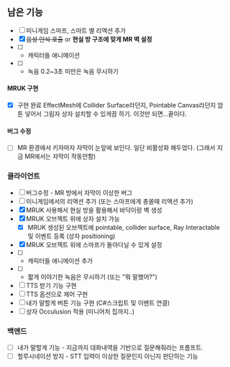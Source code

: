 ## 남은 기능
- [ ] 미니게임 스마프, 스마트 별 리액션 추가
- [x] ~~음성 인식 호출~~ or **현실 방 구조에 맞게 MR 벽 설정**
- [ ] + 캐릭터들 애니메이션
- [ ] + 녹음 0.2~3초 미만은 녹음 무시하기
#### MRUK 구현
- [x] 구현 완료
EffectMesh에 Collider Surface라던지, Pointable Canvas라던지 암튼 넣어서 그림자 상자 설치할 수 있게끔 하기. 이것만 되면...끝이다.
#### 버그 수정
- [ ] MR 환경에서 키자마자 자막이 눈앞에 보인다. 일단 비활성화 해두었다. (그래서 지금 MR에서는 자막이 작동안함)
### 클라이언트
- [ ] 버그수정 - MR 방에서 자막이 이상한 버그
- [ ] 미니게임에서의 리액션 추가 (또는 스마프에게 총쏠때 리액션 추가)
- [x] MRUK 사용해서 현실 방을 활용해서 바닥이랑 벽 생성
- [x] MRUK 오브젝트 위에 상자 설치 가능
	- [x] MRUK 생성된 오브젝트에 pointable, collider surface, Ray Interactable 및 이벤트 등록 (상자 positioning)
- [x] MRUK 오브젝트 위에 스마프가 돌아다닐 수 있게 설정
- [ ] + 캐릭터들 애니메이션 추가
- [ ] + 짧게 이야기한 녹음은 무시하기 (또는 "뭐 말했어?")
- [ ] TTS 받기 기능 구현
- [ ] TTS 옵션으로 제어 구현
- [ ] 내가 말할게 버튼 기능 구현 (C#스크립트 및 이벤트 연결)
- [ ] 상자 Occulusion 적용 (미니어처 집까지..)
### 백엔드
- [ ] 내가 말할게 기능 - 지금까지 대화내역을 기반으로 질문해줘라는 프롬프트.
- [ ] 할루시네이션 방지 - STT 입력이 이상한 질문인지 아닌지 판단하는 기능